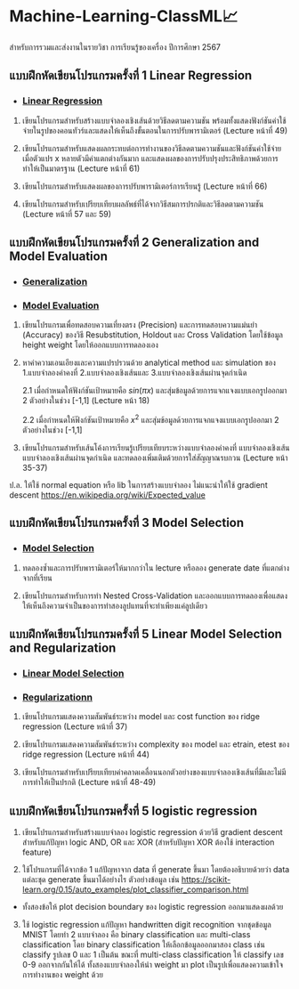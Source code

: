# Machine-Learning-ClassML📈

สำหรับการรวมและส่งงานในรายวิชา การเรียนรู้ของเครื่อง ปีการศึกษา 2567

## แบบฝึกหัดเขียนโปรแกรมครั้งที่ 1 Linear Regression
- ### [Linear Regression](https://github.com/MLol-3/Machine-learning-class67/tree/b37a33e434a4bc87d03d3c083c3ef68f6618a8bc/Linear%20Regression)
1. เขียนโปรแกรมสำหรับสร้างแบบจำลองเชิงเส้นด้วยวิธีลดตามความชัน พร้อมทั้งแสดงฟังก์ชันค่าใช้จ่ายในรูปของคอนทัวร์และแสดงให้เห็นถึงขั้นตอนในการปรับพารามิเตอร์ (Lecture หน้าที่ 49)

2. เขียนโปรแกรมสำหรับแสดงผลกระทบต่อการทำงานของวิธีลดตามความชันและฟังก์ชันค่าใช้จ่าย เมื่อตัวแปร x หลายตัวมีค่าแตกต่างกันมาก และแสดงผลของการปรับปรุงประสิทธิภาพด้วยการทำให้เป็นมาตรฐาน (Lecture หน้าที่ 61)

3. เขียนโปรแกรมสำหรับแสดงผลของการปรับพารามิเตอร์การเรียนรู้ (Lecture หน้าที่ 66)

4. เขียนโปรแกรมสำหรับเปรียบเทียบผลลัพธ์ที่ได้จากวิธีสมการปรกติและวิธีลดตามความชัน (Lecture หน้าที่ 57 และ 59)

## แบบฝึกหัดเขียนโปรแกรมครั้งที่ 2 Generalization and Model Evaluation
- ### [Generalization](https://github.com/MLol-3/Machine-learning-class67/tree/b37a33e434a4bc87d03d3c083c3ef68f6618a8bc/Generalization)
- ### [Model Evaluation](https://github.com/MLol-3/Machine-learning-class67/tree/b37a33e434a4bc87d03d3c083c3ef68f6618a8bc/Model-Evaluation)
1. เขียนโปรแกรมเพื่อทดสอบความเที่ยงตรง (Precision) และการทดสอบความแม่นยํา (Accuracy) ของวิธี Resubstitution, Holdout และ Cross Validation โดยใช้ข้อมูล height weight โดยให้ออกแบบการทดลองเอง 


2. หาค่าความเอนเอียงและความแปรปรวนด้วย analytical method และ simulation ของ 1.แบบจำลองค่าคงที่ 2.แบบจำลองเชิงเส้นและ 3.แบบจำลองเชิงเส้นผ่านจุดกำเนิด

    2.1 เมื่อกำหนดให้ฟังก์ชันเป้าหมายคือ $sin(\pi x)$ และสุ่มข้อมูลด้วยการแจกแจงแบบเอกรูปออกมา 2 ตัวอย่างในช่วง [-1,1] (Lecture หน้า 18)

    2.2 เมื่อกำหนดให้ฟังก์ชันเป้าหมายคือ $x^2$ และสุ่มข้อมูลด้วยการแจกแจงแบบเอกรูปออกมา 2 ตัวอย่างในช่วง [-1,1] 

3. เขียนโปรแกรมสำหรับเส้นโค้งการเรียนรู้เปรียบเทียบระหว่างแบบจำลองค่าคงที่ แบบจำลองเชิงเส้น แบบจำลองเชิงเส้นผ่านจุดกำเนิด และทดลองเพิ่มเติมด้วยการใส่สัญญาณรบกวน (Lecture หน้า 35-37)

ป.ล. ให้ใช้ normal equation หรือ lib ในการสร้างแบบจำลอง ไม่แนะนำให้ใช้ gradient descent
https://en.wikipedia.org/wiki/Expected_value

## แบบฝึกหัดเขียนโปรแกรมครั้งที่ 3 Model Selection
- ### [Model Selection](https://github.com/MLol-3/Machine-learning-class67/tree/28ae5f71d14d98e125390c7d956ea2edd2da20c1/Model%20Selection)
1. ทดลองซ้ำและการปรับพารามิเตอร์ให้มากกว่าใน lecture หรือลอง generate date ที่แตกต่างจากที่เรียน

2. เขียนโปรแกรมสำหรับการทำ Nested Cross-Validation และออกแบบการทดลองเพื่อแสดงให้เห็นถึงความจำเป็นของการทำสองลูปแทนที่จะทำเพียงแค่ลูปเดียว

## แบบฝึกหัดเขียนโปรแกรมครั้งที่ 5 Linear Model Selection and Regularization
- ### [Linear Model Selection]()
- ### [Regularizationn]()
1. เขียนโปรแกรมแสดงความสัมพันธ์ระหว่าง model และ cost function ของ ridge regression (Lecture หน้าที่ 37)

2. เขียนโปรแกรมแสดงความสัมพันธ์ระหว่าง complexity ของ model และ etrain, etest ของ ridge regression (Lecture หน้าที่ 44)

3. เขียนโปรแกรมสำหรับเปรียบเทียบค่าคลาดเคลื่อนนอกตัวอย่างของแบบจำลองเชิงเส้นที่มีและไม่มีการทำให้เป็นปรกติ (Lecture หน้าที่ 48-49)

## แบบฝึกหัดเขียนโปรแกรมครั้งที่ 5 logistic regression
1. เขียนโปรแกรมสำหรับสร้างแบบจำลอง logistic regression ด้วยวิธี gradient descent สำหรับแก้ปัญหา logic AND, OR และ XOR (สำหรับปัญหา XOR ต้องใช้ interaction feature)

2. ใช้โปรแกรมที่ได้จากข้อ 1 แก้ปัญหาจาก data ที่ generate ขึ้นมา โดยต้องอธิบายด้วยว่า data แต่ละชุด generate ขึ้นมาได้อย่างไร ตัวอย่างข้อมูล เช่น https://scikit-learn.org/0.15/auto_examples/plot_classifier_comparison.html

- ทั้งสองข้อให้ plot decision boundary ของ logistic regression ออกมาแสดงผลด้วย

3. ใช้ logistic regression แก้ปัญหา handwritten digit recognition จากชุดข้อมูล MNIST โดยทำ 2 แบบจำลอง คือ binary classification และ multi-class classification โดย binary classification ให้เลือกข้อมูลออกมาสอง class เช่น classify รูปเลข 0 และ 1 เป็นต้น ขณะที่ multi-class classification ให้ classify เลข 0-9 ออกจากกันให้ได้ ทั้งสองแบบจำลองให้นำ weight มา plot เป็นรูปเพื่อแสดงความเข้าใจการทำงานของ weight ด้วย
